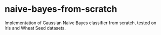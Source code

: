 # naive-bayes-from-scratch
Implementation of Gaussian Naive Bayes classifier from scratch, tested on Iris and Wheat Seed datasets.
